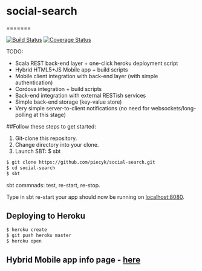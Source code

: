 # social-search
=======

[![Build Status](https://travis-ci.org/piecyk/social-search.svg?branch=master)](https://travis-ci.org/piecyk/social-search)
[![Coverage Status](https://coveralls.io/repos/piecyk/social-search/badge.svg)](https://coveralls.io/r/piecyk/social-search)

TODO:
* Scala REST back-end layer + one-click heroku deployment script
* Hybrid HTML5+JS Mobile app + build scripts
* Mobile client integration with back-end layer (with simple authentication)
* Cordova integration + build scripts
* Back-end integration with external RESTish services
* Simple back-end storage (key-value store)
* Very simple server-to-client notifications (no need for websockets/long-polling at this stage)


##Follow these steps to get started:

1. Git-clone this repository.
2. Change directory into your clone.
3. Launch SBT: $ sbt

```sh
$ git clone https://github.com/piecyk/social-search.git
$ cd social-search
$ sbt
```

sbt commnads: test, re-start, re-stop.

Type in sbt re-start your app should now be running on [localhost:8080](http://localhost:8080/).

## Deploying to Heroku

```sh
$ heroku create
$ git push heroku master
$ heroku open
```


## Hybrid Mobile app info page - [here](https://github.com/piecyk/social-search/blob/master/client/README.md)
